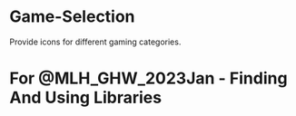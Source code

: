 # Game-Selection
Provide icons for different gaming categories. 
# For @MLH_GHW_2023Jan - Finding And Using Libraries
